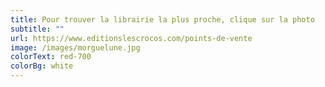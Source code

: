 ```yaml
---
title: Pour trouver la librairie la plus proche, clique sur la photo
subtitle: ""
url: https://www.editionslescrocos.com/points-de-vente
image: /images/morguelune.jpg
colorText: red-700
colorBg: white
---
```

